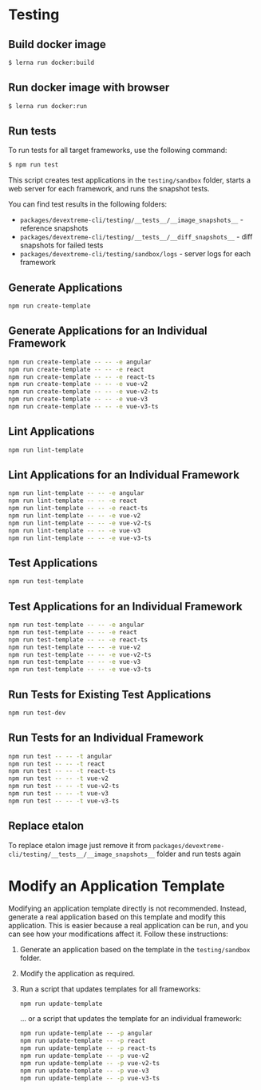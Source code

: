 # Testing

## Build docker image 
```sh
$ lerna run docker:build
```

## Run docker image with browser
```sh
$ lerna run docker:run
```

## Run tests 

To run tests for all target frameworks, use the following command:

```sh
$ npm run test
```

This script creates test applications in the `testing/sandbox` folder, starts a web server for each framework, and runs the snapshot tests.

You can find test results in the following folders:

- `packages/devextreme-cli/testing/__tests__/__image_snapshots__` - reference snapshots
- `packages/devextreme-cli/testing/__tests__/__diff_snapshots__` - diff snapshots for failed tests
- `packages/devextreme-cli/testing/sandbox/logs` - server logs for each framework

## Generate Applications

```sh
npm run create-template
```

## Generate Applications for an Individual Framework

```sh
npm run create-template -- -- -e angular
npm run create-template -- -- -e react
npm run create-template -- -- -e react-ts
npm run create-template -- -- -e vue-v2
npm run create-template -- -- -e vue-v2-ts
npm run create-template -- -- -e vue-v3
npm run create-template -- -- -e vue-v3-ts
```

## Lint Applications

```sh
npm run lint-template
```

## Lint Applications for an Individual Framework

```sh
npm run lint-template -- -- -e angular
npm run lint-template -- -- -e react
npm run lint-template -- -- -e react-ts
npm run lint-template -- -- -e vue-v2
npm run lint-template -- -- -e vue-v2-ts
npm run lint-template -- -- -e vue-v3
npm run lint-template -- -- -e vue-v3-ts
```

## Test Applications

```sh
npm run test-template
```

## Test Applications for an Individual Framework

```sh
npm run test-template -- -- -e angular
npm run test-template -- -- -e react
npm run test-template -- -- -e react-ts
npm run test-template -- -- -e vue-v2
npm run test-template -- -- -e vue-v2-ts
npm run test-template -- -- -e vue-v3
npm run test-template -- -- -e vue-v3-ts
```

## Run Tests for Existing Test Applications

```sh
npm run test-dev
```

## Run Tests for an Individual Framework

```sh
npm run test -- -- -t angular
npm run test -- -- -t react
npm run test -- -- -t react-ts
npm run test -- -- -t vue-v2
npm run test -- -- -t vue-v2-ts
npm run test -- -- -t vue-v3
npm run test -- -- -t vue-v3-ts
```

## Replace etalon

To replace etalon image just remove it from `packages/devextreme-cli/testing/__tests__/__image_snapshots__` folder and run tests again

# Modify an Application Template

Modifying an application template directly is not recommended. Instead, generate a real application based on this template and modify this application. This is easier because a real application can be run, and you can see how your modifications affect it. Follow these instructions:

1. Generate an application based on the template in the `testing/sandbox` folder.
2. Modify the application as required.
3. Run a script that updates templates for all frameworks:

    ```sh
    npm run update-template
    ```
    
    ... or a script that updates the template for an individual framework:

    ```sh
    npm run update-template -- -p angular
    npm run update-template -- -p react
    npm run update-template -- -p react-ts
    npm run update-template -- -p vue-v2
    npm run update-template -- -p vue-v2-ts
    npm run update-template -- -p vue-v3
    npm run update-template -- -p vue-v3-ts
    ```
